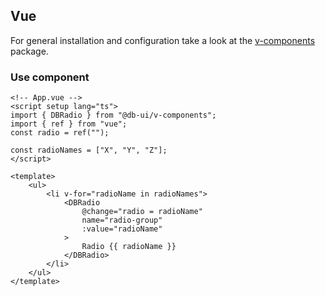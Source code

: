 ## Vue

For general installation and configuration take a look at
the [v-components](https://www.npmjs.com/package/@db-ui/v-components) package.

### Use component

```vue App.vue
<!-- App.vue -->
<script setup lang="ts">
import { DBRadio } from "@db-ui/v-components";
import { ref } from "vue";
const radio = ref("");

const radioNames = ["X", "Y", "Z"];
</script>

<template>
	<ul>
		<li v-for="radioName in radioNames">
			<DBRadio
				@change="radio = radioName"
				name="radio-group"
				:value="radioName"
			>
				Radio {{ radioName }}
			</DBRadio>
		</li>
	</ul>
</template>
```
